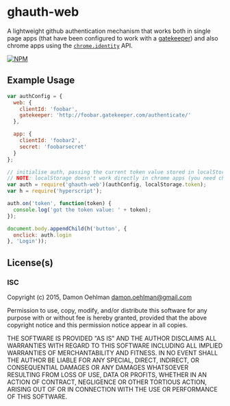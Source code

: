 # ghauth-web

A lightweight github authentication mechanism that works both in single page
apps (that have been configured to work with a
[gatekeeper](https://github.com/prose/gatekeeper)) and also chrome apps using
the [`chrome.identity`](https://developer.chrome.com/apps/identity) API.


[![NPM](https://nodei.co/npm/ghauth-web.png)](https://nodei.co/npm/ghauth-web/)



## Example Usage

```js
var authConfig = {
  web: {
    clientId: 'foobar',
    gatekeeper: 'http://foobar.gatekeeper.com/authenticate/'
  },

  app: {
    clientId: 'foobar2',
    secret: 'foobarsecret'
  }
};

// initialise auth, passing the current token value stored in localStorage
// NOTE: localStorage doesn't work directly in chrome apps (you need chrome.storage.local)
var auth = require('ghauth-web')(authConfig, localStorage.token);
var h = require('hyperscript');

auth.on('token', function(token) {
  console.log('got the token value: ' + token);
});

document.body.appendChild(h('button', {
  onclick: auth.login
}, 'Login'));

```

## License(s)

### ISC

Copyright (c) 2015, Damon Oehlman <damon.oehlman@gmail.com>

Permission to use, copy, modify, and/or distribute this software for any
purpose with or without fee is hereby granted, provided that the above
copyright notice and this permission notice appear in all copies.

THE SOFTWARE IS PROVIDED "AS IS" AND THE AUTHOR DISCLAIMS ALL WARRANTIES WITH
REGARD TO THIS SOFTWARE INCLUDING ALL IMPLIED WARRANTIES OF MERCHANTABILITY
AND FITNESS. IN NO EVENT SHALL THE AUTHOR BE LIABLE FOR ANY SPECIAL, DIRECT,
INDIRECT, OR CONSEQUENTIAL DAMAGES OR ANY DAMAGES WHATSOEVER RESULTING FROM
LOSS OF USE, DATA OR PROFITS, WHETHER IN AN ACTION OF CONTRACT, NEGLIGENCE OR
OTHER TORTIOUS ACTION, ARISING OUT OF OR IN CONNECTION WITH THE USE OR
PERFORMANCE OF THIS SOFTWARE.
